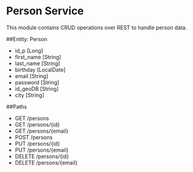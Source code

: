 # Person Service

<p>This module contains CRUD operations over REST to handle person data.</p>

##Entity: Person
* id_p [Long]
* first_name [String]
* last_name [String]
* birthday [LocalDate]
* email [String]
* password [String]
* id_geoDB [String]
* city [String]


##Paths
* GET /persons
* GET /persons/{id}
* GET /persons/{email}
* POST /persons
* PUT /persons/{id}
* PUT /persons/{email}
* DELETE /persons/{id}
* DELETE /persons/{email}

